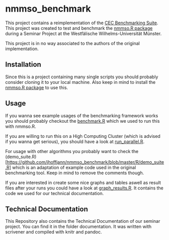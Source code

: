 # nmmso_benchmark
This project contains a reimplementation of the [CEC Benchmarking Suite](http://goanna.cs.rmit.edu.au/~xiaodong/cec13-niching/competition/). This project was created to test and benchmark the [nmmso.R package](http://github.com/jhoffjann/nmmso.R) during a Seminar Project at the Westfälische Wilhelms-Universität Münster.

This project is in no way associated to the authors of the original implementation.

## Installation
Since this is a project containing many single scripts you should probably consider cloning it to your local machine. Also keep in mind to install the [nmmso.R package](http://github.com/jhoffjann/nmmso.R) to use this.

## Usage
If you wanna see example usages of the benchmarking framework works you should probably checkout the [benchmark.R](https://github.com/jhoffjann/nmmso_benchmark/blob/master/R/benchmark.R) which we used to run this with nmmso.R.

If you are willing to run this on a High Computing Cluster (which is advised if you wanna get serious), you should have a look at [run_parallel.R](https://github.com/jhoffjann/nmmso_benchmark/blob/master/R/run_parallel.R).

For usage with other algorithms you probably want to check the (demo_suite.R)[https://github.com/jhoffjann/nmmso_benchmark/blob/master/R/demo_suite.R] which is an adaptation of example code used in the original benchmarking tool. Keep in mind to remove the comments though.

If you are interested in create some nice graphs and tables aswell as result files after your runs you could have a look at [graph_results.R](https://github.com/jhoffjann/nmmso_benchmark/blob/master/R/graph_results.R). It contains the code we used for our technical documentation.

## Technical Documentation
This Repository also contains the Technical Documentation of our seminar project. You can find it in the folder documentation. It was written with scrivener and compiled with knitr and pandoc. 


